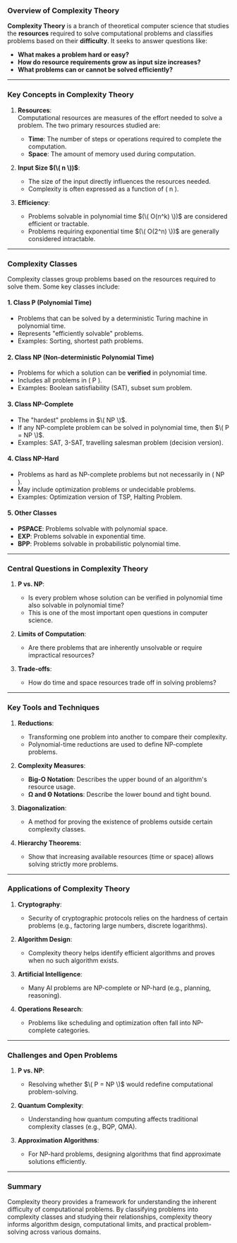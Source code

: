 ### **Overview of Complexity Theory**

**Complexity Theory** is a branch of theoretical computer science that studies the **resources** required to solve computational problems and classifies problems based on their **difficulty**. It seeks to answer questions like:

- **What makes a problem hard or easy?**
- **How do resource requirements grow as input size increases?**
- **What problems can or cannot be solved efficiently?**

---

### **Key Concepts in Complexity Theory**

1. **Resources**:  
   Computational resources are measures of the effort needed to solve a problem. The two primary resources studied are:
   - **Time**: The number of steps or operations required to complete the computation.
   - **Space**: The amount of memory used during computation.

2. **Input Size $(\( n \))$**:  
   - The size of the input directly influences the resources needed.
   - Complexity is often expressed as a function of \( n \).

3. **Efficiency**:  
   - Problems solvable in polynomial time $(\( O(n^k) \))$ are considered efficient or tractable.
   - Problems requiring exponential time $(\( O(2^n) \))$ are generally considered intractable.

---

### **Complexity Classes**

Complexity classes group problems based on the resources required to solve them. Some key classes include:

#### **1. Class P (Polynomial Time)**
- Problems that can be solved by a deterministic Turing machine in polynomial time.
- Represents "efficiently solvable" problems.
- Examples: Sorting, shortest path problems.

#### **2. Class NP (Non-deterministic Polynomial Time)**
- Problems for which a solution can be **verified** in polynomial time.
- Includes all problems in \( P \).
- Examples: Boolean satisfiability (SAT), subset sum problem.

#### **3. Class NP-Complete**
- The "hardest" problems in $\( NP \)$.
- If any NP-complete problem can be solved in polynomial time, then $\( P = NP \)$.
- Examples: SAT, 3-SAT, travelling salesman problem (decision version).

#### **4. Class NP-Hard**
- Problems as hard as NP-complete problems but not necessarily in \( NP \).
- May include optimization problems or undecidable problems.
- Examples: Optimization version of TSP, Halting Problem.

#### **5. Other Classes**
- **PSPACE**: Problems solvable with polynomial space.
- **EXP**: Problems solvable in exponential time.
- **BPP**: Problems solvable in probabilistic polynomial time.

---

### **Central Questions in Complexity Theory**

1. **P vs. NP**:
   - Is every problem whose solution can be verified in polynomial time also solvable in polynomial time?
   - This is one of the most important open questions in computer science.

2. **Limits of Computation**:
   - Are there problems that are inherently unsolvable or require impractical resources?

3. **Trade-offs**:
   - How do time and space resources trade off in solving problems?

---

### **Key Tools and Techniques**

1. **Reductions**:
   - Transforming one problem into another to compare their complexity.
   - Polynomial-time reductions are used to define NP-complete problems.

2. **Complexity Measures**:
   - **Big-O Notation**: Describes the upper bound of an algorithm's resource usage.
   - **Ω and Θ Notations**: Describe the lower bound and tight bound.

3. **Diagonalization**:
   - A method for proving the existence of problems outside certain complexity classes.

4. **Hierarchy Theorems**:
   - Show that increasing available resources (time or space) allows solving strictly more problems.

---

### **Applications of Complexity Theory**

1. **Cryptography**:
   - Security of cryptographic protocols relies on the hardness of certain problems (e.g., factoring large numbers, discrete logarithms).

2. **Algorithm Design**:
   - Complexity theory helps identify efficient algorithms and proves when no such algorithm exists.

3. **Artificial Intelligence**:
   - Many AI problems are NP-complete or NP-hard (e.g., planning, reasoning).

4. **Operations Research**:
   - Problems like scheduling and optimization often fall into NP-complete categories.

---

### **Challenges and Open Problems**

1. **P vs. NP**:
   - Resolving whether $\( P = NP \)$ would redefine computational problem-solving.

2. **Quantum Complexity**:
   - Understanding how quantum computing affects traditional complexity classes (e.g., BQP, QMA).

3. **Approximation Algorithms**:
   - For NP-hard problems, designing algorithms that find approximate solutions efficiently.

---

### **Summary**

Complexity theory provides a framework for understanding the inherent difficulty of computational problems. By classifying problems into complexity classes and studying their relationships, complexity theory informs algorithm design, computational limits, and practical problem-solving across various domains.
